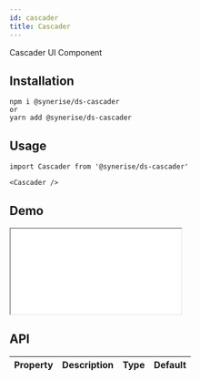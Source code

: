```yaml
---
id: cascader
title: Cascader
---
```


Cascader UI Component

## Installation
```
npm i @synerise/ds-cascader
or
yarn add @synerise/ds-cascader
```

## Usage
```
import Cascader from '@synerise/ds-cascader'

<Cascader />

```

## Demo

<iframe src="/storybook-static/iframe.html?id=components-cascader--default"></iframe>

## API

| Property | Description | Type | Default |
| --- | --- | --- | --- |
